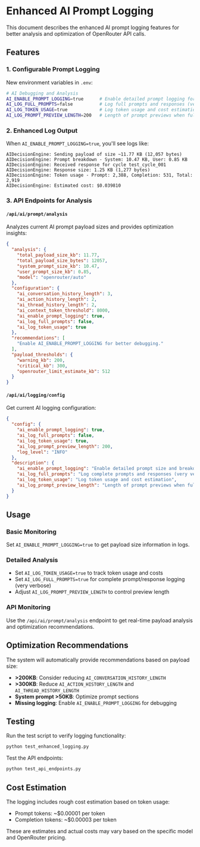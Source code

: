 # Enhanced AI Prompt Logging

This document describes the enhanced AI prompt logging features for better analysis and optimization of OpenRouter API calls.

## Features

### 1. Configurable Prompt Logging

New environment variables in `.env`:

```bash
# AI Debugging and Analysis
AI_ENABLE_PROMPT_LOGGING=true      # Enable detailed prompt logging for analysis
AI_LOG_FULL_PROMPTS=false          # Log full prompts and responses (very verbose)
AI_LOG_TOKEN_USAGE=true            # Log token usage and cost estimation
AI_LOG_PROMPT_PREVIEW_LENGTH=200   # Length of prompt previews when full logging is disabled
```

### 2. Enhanced Log Output

When `AI_ENABLE_PROMPT_LOGGING=true`, you'll see logs like:

```
AIDecisionEngine: Sending payload of size ~11.77 KB (12,057 bytes)
AIDecisionEngine: Prompt breakdown - System: 10.47 KB, User: 0.85 KB
AIDecisionEngine: Received response for cycle test_cycle_001
AIDecisionEngine: Response size: 1.25 KB (1,277 bytes)
AIDecisionEngine: Token usage - Prompt: 2,388, Completion: 531, Total: 2,919
AIDecisionEngine: Estimated cost: $0.039810
```

### 3. API Endpoints for Analysis

#### `/api/ai/prompt/analysis`
Analyzes current AI prompt payload sizes and provides optimization insights:

```json
{
  "analysis": {
    "total_payload_size_kb": 11.77,
    "total_payload_size_bytes": 12057,
    "system_prompt_size_kb": 10.47,
    "user_prompt_size_kb": 0.85,
    "model": "openrouter/auto"
  },
  "configuration": {
    "ai_conversation_history_length": 3,
    "ai_action_history_length": 2,
    "ai_thread_history_length": 2,
    "ai_context_token_threshold": 8000,
    "ai_enable_prompt_logging": true,
    "ai_log_full_prompts": false,
    "ai_log_token_usage": true
  },
  "recommendations": [
    "Enable AI_ENABLE_PROMPT_LOGGING for better debugging."
  ],
  "payload_thresholds": {
    "warning_kb": 200,
    "critical_kb": 300,
    "openrouter_limit_estimate_kb": 512
  }
}
```

#### `/api/ai/logging/config`
Get current AI logging configuration:

```json
{
  "config": {
    "ai_enable_prompt_logging": true,
    "ai_log_full_prompts": false,
    "ai_log_token_usage": true,
    "ai_log_prompt_preview_length": 200,
    "log_level": "INFO"
  },
  "description": {
    "ai_enable_prompt_logging": "Enable detailed prompt size and breakdown logging",
    "ai_log_full_prompts": "Log complete prompts and responses (very verbose)",
    "ai_log_token_usage": "Log token usage and cost estimation",
    "ai_log_prompt_preview_length": "Length of prompt previews when full logging is disabled"
  }
}
```

## Usage

### Basic Monitoring
Set `AI_ENABLE_PROMPT_LOGGING=true` to get payload size information in logs.

### Detailed Analysis
- Set `AI_LOG_TOKEN_USAGE=true` to track token usage and costs
- Set `AI_LOG_FULL_PROMPTS=true` for complete prompt/response logging (very verbose)
- Adjust `AI_LOG_PROMPT_PREVIEW_LENGTH` to control preview length

### API Monitoring
Use the `/api/ai/prompt/analysis` endpoint to get real-time payload analysis and optimization recommendations.

## Optimization Recommendations

The system will automatically provide recommendations based on payload size:

- **>200KB**: Consider reducing `AI_CONVERSATION_HISTORY_LENGTH`
- **>300KB**: Reduce `AI_ACTION_HISTORY_LENGTH` and `AI_THREAD_HISTORY_LENGTH`
- **System prompt >50KB**: Optimize prompt sections
- **Missing logging**: Enable `AI_ENABLE_PROMPT_LOGGING` for debugging

## Testing

Run the test script to verify logging functionality:

```bash
python test_enhanced_logging.py
```

Test the API endpoints:

```bash
python test_api_endpoints.py
```

## Cost Estimation

The logging includes rough cost estimation based on token usage:
- Prompt tokens: ~$0.00001 per token
- Completion tokens: ~$0.00003 per token

These are estimates and actual costs may vary based on the specific model and OpenRouter pricing.
